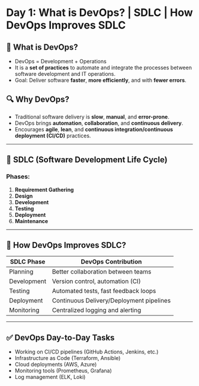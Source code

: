 # Day 1: What is DevOps? | SDLC | How DevOps Improves SDLC

## 🧩 What is DevOps?
- DevOps = Development + Operations
- It is a **set of practices** to automate and integrate the processes between software development and IT operations.
- Goal: Deliver software **faster**, **more efficiently**, and with **fewer errors**.

## 🔍 Why DevOps?
- Traditional software delivery is **slow**, **manual**, and **error-prone**.
- DevOps brings **automation**, **collaboration**, and **continuous delivery**.
- Encourages **agile**, **lean**, and **continuous integration/continuous deployment (CI/CD)** practices.

---

## 🔄 SDLC (Software Development Life Cycle)

### Phases:
1. **Requirement Gathering**
2. **Design**
3. **Development**
4. **Testing**
5. **Deployment**
6. **Maintenance**

---

## 🚀 How DevOps Improves SDLC?

| SDLC Phase       | DevOps Contribution                        |
|------------------|---------------------------------------------|
| Planning         | Better collaboration between teams         |
| Development      | Version control, automation (CI)           |
| Testing          | Automated tests, fast feedback loops       |
| Deployment       | Continuous Delivery/Deployment pipelines   |
| Monitoring       | Centralized logging and alerting           |

---

## ✅ DevOps Day-to-Day Tasks
- Working on CI/CD pipelines (GitHub Actions, Jenkins, etc.)
- Infrastructure as Code (Terraform, Ansible)
- Cloud deployments (AWS, Azure)
- Monitoring tools (Prometheus, Grafana)
- Log management (ELK, Loki)
